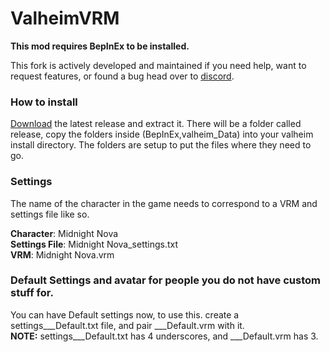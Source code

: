 # ValheimVRM

**This mod requires BepInEx to be installed.**

This fork is actively developed and maintained if you need help, want to request features, or found a bug head over to [discord](https://discord.gg/q3wuVMCvXE).

### How to install 
[Download](https://github.com/aMidnightNova/ValheimVRM/releases) the latest release and extract it. There will be a folder called release, copy the folders inside (BepInEx,valheim_Data) into your valheim install directory.
The folders are setup to put the files where they need to go.


### Settings
The name of the character in the game needs to correspond to a VRM and settings file like so.

**Character**: Midnight Nova \
**Settings File**: Midnight Nova_settings.txt \
**VRM**: Midnight Nova.vrm


### Default Settings and avatar for people you do not have custom stuff for.

You can have Default settings now, to use this. create a settings___Default.txt file, and pair
___Default.vrm with it. \
**NOTE:** settings___Default.txt has 4 underscores, and ___Default.vrm has 3.
